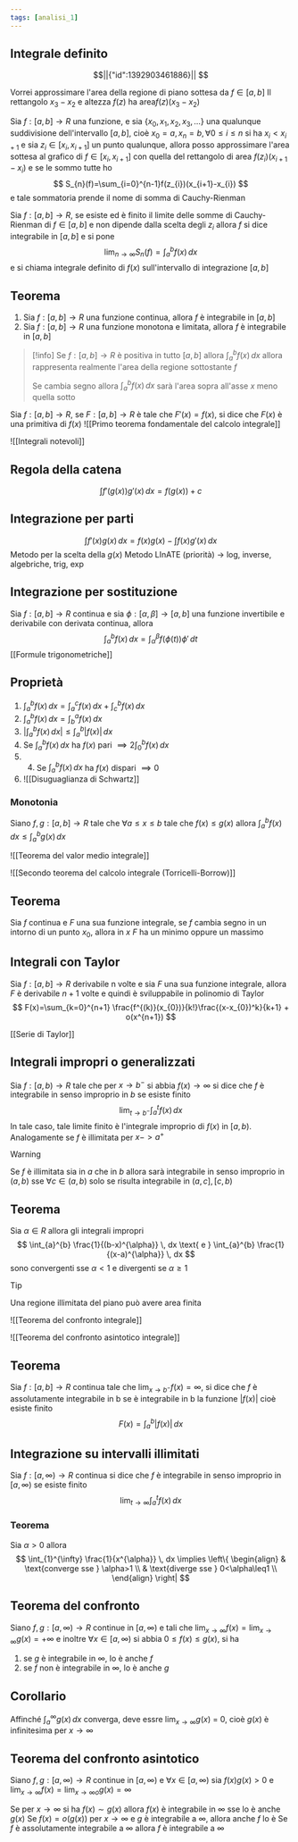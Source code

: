 ```yaml
---
tags: [analisi_1]
---
```

## Integrale definito

```math
||{"id":1392903461886}||


```

Vorrei approssimare l'area della regione di piano sottesa da $f\in[a,b]$
Il rettangolo $x_{3}-x_{2}$ e altezza $f(z)$ ha area$f(z)(x_{3}-x_{2})$

Sia $f:[a,b]\to R$ una funzione, e sia $\{x_{0},x_{1},x_{2},x_{3},\dots\}$ una qualunque suddivisione dell'intervallo $[a,b]$, cioè $x_{0}=a,x_{n}=b,\forall {0\leq i\leq n} \text{ si ha } {x_{i}<x_{i+1}}$ e sia $z_{i}\in[x_{i},x_{i+1}]$ un punto qualunque, allora posso approssimare l'area sottesa al grafico di $f\in[x_{i},x_{i+1}]$ con quella del rettangolo di area $f(z_{i})(x_{i+1}-x_{i})$ e se le sommo tutte ho
$$
S_{n}(f)=\sum_{i=0}^{n-1}f(z_{i})(x_{i+1}-x_{i})
$$
e tale sommatoria prende il nome di somma di Cauchy-Rienman

Sia $f:[a,b]\to R$, se esiste ed è finito il limite delle somme di Cauchy-Rienman di $f\in[a,b]$ e non dipende dalla scelta degli $z_{i}$ allora $f$ si dice integrabile in $[a,b]$ e si pone
$$
\lim_{ n \to \infty } {S_{n}(f)} = \int_{a}^b f(x) \, dx 
$$
e si chiama integrale definito di $f(x)$ sull'intervallo di integrazione $[a,b]$

## Teorema

1. Sia $f:[a,b]\to R$ una funzione continua, allora $f$ è integrabile in $[a,b]$
2. Sia $f:[a,b]\to R$ una funzione monotona e limitata, allora $f$ è integrabile in $[a,b]$

>[!info]
>Se $f:[a,b]\to R$ è positiva in tutto $[a,b]$ allora $\int_{a}^{b}  f(x)\, dx$ allora rappresenta realmente l'area della regione sottostante $f$
>
>Se cambia segno allora $\int_{a}^{b}  f(x)\, dx$ sarà l'area sopra all'asse $x$ meno quella sotto

Sia $f:[a,b]\to R$, se $F:[a,b]\to R$ è tale che $F'(x)=f(x)$, si dice che $F(x)$ è una primitiva di $f(x_{})$
![[Primo teorema fondamentale del calcolo integrale]]

![[Integrali notevoli]]

## Regola della catena
$$
\int f'(g(x))g'(x) \, dx = f(g(x)) +c 
$$

## Integrazione per parti
$$
\int f'(x)g(x) \, dx = f(x)g(x) - \int f(x)g'(x) \, dx 
$$
Metodo per la scelta della $g(x)$
Metodo LInATE (priorità) -> log, inverse, algebriche, trig, exp

## Integrazione per sostituzione

Sia $f:[a,b]\to R$ continua e sia $\phi:[\alpha,\beta]\to[a,b]$ una funzione invertibile e derivabile con derivata continua, allora 
$$
\int_{a}^{b} f(x) \, dx = \int_{\alpha}^{\beta} f(\phi(t))\phi' \, dt 
$$
[[Formule trigonometriche]]

## Proprietà

1. $\int_{a}^{b} f(x_{}) \, dx=\int_{a}^{c} f(x_{}) \, dx+\int_{c}^{b} f(x_{}) \, dx$
2. $\int_{a}^{b} f(x_{}) \, dx=\int_{b}^{a} f(x_{}) \, dx$
3. $|\int_{a}^{b} f(x) \, dx|\leq \int_{a}^{b} |f(x)| \, dx$
4. Se $\int_{a}^{b} f({x}) \, dx$ ha $f(x)$ pari $\implies 2\int_{0}^{b} f(x) \, dx$
5. 4. Se $\int_{a}^{b} f({x}) \, dx$ ha $f(x)$ dispari $\implies 0$
6. ![[Disuguaglianza di Schwartz]]

### Monotonia

Siano $f,g:[a,b]\to R$ tale che $\forall {a\leq x\leq b} \text{ tale che } f(x_{})\leq g(x)$ allora $\int_{a}^{b} f(x_{}) \, dx \leq \int_{a}^{b} g(x) \, dx$

![[Teorema del valor medio integrale]]

![[Secondo teorema del calcolo integrale (Torricelli-Borrow)]]

## Teorema

Sia $f$ continua e $F$ una sua funzione integrale, se $f$ cambia segno in un intorno di un punto $x_{0}$, allora in $x$ $F$ ha un minimo oppure un massimo

## Integrali con Taylor

Sia $f:[a,b]\to R$ derivabile n volte e sia $F$ una sua funzione integrale, allora $F$ è derivabile $n+1$ volte e quindi è sviluppabile in polinomio di Taylor
$$
F(x)=\sum_{k=0}^{n+1} \frac{f^{(k)}(x_{0})}{k!}\frac{(x-x_{0})^k}{k+1} + o(x^{n+1})
$$



[[Serie di Taylor]]

## Integrali impropri o generalizzati

Sia $f:[a,b)\to R$ tale che per $x\to b^{-}$ si abbia $f(x)\to \infty$ si dice che $f$ è integrabile in senso improprio in $b$ se esiste finito
$$
\lim_{ t \to b^{-} } {\int_{a}^{t}  f(x)\, dx }
$$
In tale caso, tale limite finito è l'integrale improprio di $f(x)$ in $[a,b)$. Analogamente se $f$ è illimitata per $x->a^{+}$

>[!warning]
>Se $f$ è illimitata sia in $a$ che in $b$ allora sarà integrabile in senso improprio in $(a,b)$ sse $\forall {c} \in (a,b) {}$ solo se risulta integrabile in $(a,c],[c,b)$


## Teorema

Sia $\alpha\in R$ allora gli integrali impropri
$$
\int_{a}^{b} \frac{1}{(b-x)^{\alpha}} \, dx \text{ e } \int_{a}^{b} \frac{1}{(x-a)^{\alpha}} \, dx  
$$
sono convergenti sse $\alpha<1$ e divergenti se $\alpha\geq 1$

>[!tip]
>Una regione illimitata del piano può avere area finita

![[Teorema del confronto integrale]]

![[Teorema del confronto asintotico integrale]]

## Teorema 

Sia $f:[a,b]\to R$ continua tale che $\lim_{ x \to b^{-} } {f(x)}=\infty$, si dice che $f$ è assolutamente integrabile in b se è integrabile in b la funzione $|f(x)|$ cioè esiste finito
$$
F(x)=\int_{a}^{b} |f(x)| \, dx 
$$

## Integrazione su intervalli illimitati

Sia $f:[a,\infty)\to R$ continua si dice che $f$ è integrabile in senso improprio in $[a,\infty)$ se esiste finito
$$
\lim_{ t \to \infty } {\int_{a}^{t}  f(x)\, dx }
$$

### Teorema

Sia $\alpha>0$ allora
$$
\int_{1}^{\infty} \frac{1}{x^{\alpha}} \, dx \implies
\left\{
\begin{align}
 & \text{converge sse } \alpha>1 \\
 & \text{diverge sse } 0<\alpha\leq1 \\
\end{align}
\right|
$$

## Teorema del confronto

Siano $f,g:[a,\infty)\to R$ continue in $[a,\infty)$ e tali che $\lim_{ x \to \infty } {f(x)}=\lim_{ x \to \infty } {g(x)}=+\infty$ e inoltre $\forall {x} \in {[a,\infty)}$ si abbia $0\leq f(x)\leq g(x)$, si ha
1. se $g$ è integrabile in $\infty$, lo è anche $f$
2. se $f$ non è integrabile in $\infty$, lo è anche $g$

## Corollario 

Affinché $\int_{a}^{\infty} g(x) \, dx$ converga, deve essre $\lim_{ x \to \infty } {g(x)}$ = 0, cioè $g(x)$ è infinitesima per $x\to \infty$

## Teorema del confronto asintotico

Siano $f,g:[a,\infty)\to R$ continue in $[a,\infty)$ e $\forall {x} \in {[a,\infty)}$ sia $f(x)g(x)> 0$ e $\lim_{ x \to \infty } {f(x)}=\lim_{ x \to \infty o } {g(x)}=\infty$

Se per $x\to \infty$ si ha $f(x)\sim g(x)$ allora $f(x)$ è integrabile in $\infty$ sse lo è anche $g(x)$
Se $f(x)=o(g(x))$ per $x\to \infty$ e $g$ è integrabile a $\infty$, allora anche $f$ lo è
Se $f$ è assolutamente integrabile a $\infty$ allora $f$ è integrabile a $\infty$